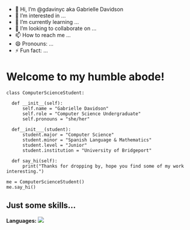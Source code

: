 - 👋 Hi, I’m @gdavinyc aka Gabrielle Davidson
- 👀 I’m interested in ...
- 🌱 I’m currently learning ...
- 💞️ I’m looking to collaborate on ...
- 📫 How to reach me ...
- 😄 Pronouns: ...
- ⚡ Fun fact: ...

<!---
gdavinyc/gdavinyc is a ✨ special ✨ repository because its `README.md` (this file) appears on your GitHub profile.
You can click the Preview link to take a look at your changes.
--->

# **Welcome to my humble abode!**

    class ComputerScienceStudent:

      def __init__(self):
          self.name = "Gabrielle Davidson"
          self.role = "Computer Science Undergraduate"
          self.pronouns = "she/her"

      def__init___(student):
          student.major = "Computer Science"
          student.minor = "Spanish Language & Mathematics"
          student.level = "Junior"
          student.institution = "University of Bridgeport"
          
      def say_hi(self):
          print("Thanks for dropping by, hope you find some of my work interesting.")

    me = ComputerScienceStudent()
    me.say_hi()

## **Just some skills...**

**Languages:**
<img src="{https://img.shields.io/badge/Python-FFD43B?style=for-the-badge&logo=python&logoColor=blue}" />
